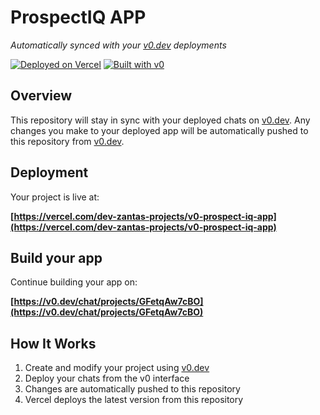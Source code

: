 # ProspectIQ APP

*Automatically synced with your [v0.dev](https://v0.dev) deployments*

[![Deployed on Vercel](https://img.shields.io/badge/Deployed%20on-Vercel-black?style=for-the-badge&logo=vercel)](https://vercel.com/dev-zantas-projects/v0-prospect-iq-app)
[![Built with v0](https://img.shields.io/badge/Built%20with-v0.dev-black?style=for-the-badge)](https://v0.dev/chat/projects/GFetqAw7cBO)

## Overview

This repository will stay in sync with your deployed chats on [v0.dev](https://v0.dev).
Any changes you make to your deployed app will be automatically pushed to this repository from [v0.dev](https://v0.dev).

## Deployment

Your project is live at:

**[https://vercel.com/dev-zantas-projects/v0-prospect-iq-app](https://vercel.com/dev-zantas-projects/v0-prospect-iq-app)**

## Build your app

Continue building your app on:

**[https://v0.dev/chat/projects/GFetqAw7cBO](https://v0.dev/chat/projects/GFetqAw7cBO)**

## How It Works

1. Create and modify your project using [v0.dev](https://v0.dev)
2. Deploy your chats from the v0 interface
3. Changes are automatically pushed to this repository
4. Vercel deploys the latest version from this repository
